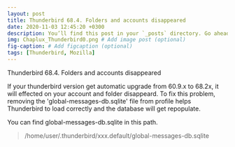 ```yaml
---
layout: post
title: Thunderbird 68.4. Folders and accounts disappeared
date: 2020-11-03 12:45:20 +0300
description: You’ll find this post in your `_posts` directory. Go ahead and edit it and re-build the site to see your changes. # Add post description (optional)
img: Chaplux_Thunderbird0.png # Add image post (optional)
fig-caption: # Add figcaption (optional)
tags: [Thunderbird, Mozilla]
---
```


Thunderbird 68.4. Folders and accounts disappeared

If your thunderbird version get automatic upgrade from 60.9.x to 68.2x, it will effected on your account and folder disappeard. To fix this problem, removing the 'global-messages-db.sqlite' file from profile helps Thunderbird to load correctly and the database will get repopulate.

You can find global-messages-db.sqlite in this path.
>/home/user/.thunderbird/xxx.default/global-messages-db.sqlite


